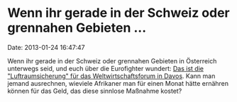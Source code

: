 Wenn ihr gerade in der Schweiz oder grennahen Gebieten \...
===========================================================

Date: 2013-01-24 16:47:47

Wenn ihr gerade in der Schweiz oder grennahen Gebieten in Österreich
unterwegs seid, und euch über die Eurofighter wundert: [Das ist die
\"Luftraumsicherung\" für das Weltwirtschaftsforum in
Davos](http://www.bmlv.gv.at/cms/artikel.php?ID=6404). Kann man jemand
ausrechnen, wieviele Afrikaner man für einen Monat hätte ernähren können
für das Geld, das diese sinnlose Maßnahme kostet?
